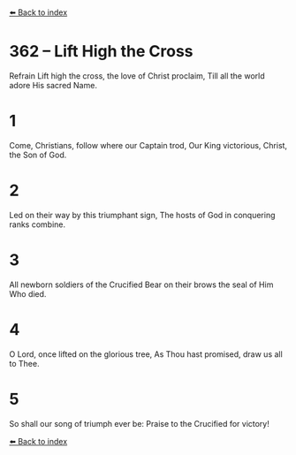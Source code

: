 [⬅️ Back to index](../README.md)

# 362 – Lift High the Cross


Refrain
Lift high the cross, the love of Christ proclaim,
Till all the world adore His sacred Name.

# 1
Come, Christians, follow where our Captain trod,
Our King victorious, Christ, the Son of God.

# 2
Led on their way by this triumphant sign,
The hosts of God in conquering ranks combine.

# 3
All newborn soldiers of the Crucified
Bear on their brows the seal of Him Who died.

# 4
O Lord, once lifted on the glorious tree,
As Thou hast promised, draw us all to Thee.

# 5
So shall our song of triumph ever be:
Praise to the Crucified for victory!

[⬅️ Back to index](../README.md)
